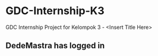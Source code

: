 # GDC-Internship-K3
GDC Internship Project for Kelompok 3 - &lt;Insert Title Here>

## DedeMastra has logged in
